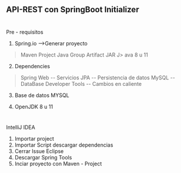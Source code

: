 ## API-REST con SpringBoot Initializer
#
Pre - requisitos

1. Spring.io -->Generar proyecto
> Maven Project
> Java
> Group
> Artifact
> JAR
J> ava 8 u 11

2. Dependencies
> Spring Web -- Servicios
> JPA -- Persistencia de datos
> MySQL -- DataBase
> Developer Tools -- Cambios en caliente

3. Base de datos MYSQL

4. OpenJDK 8 u 11
#
IntelliJ IDEA
1. Importar project
2. Importar Script descargar dependencias
3. Cerrar Issue
Eclipse
1. Descargar Spring Tools 
1. Inciar proyecto con Maven - Project

